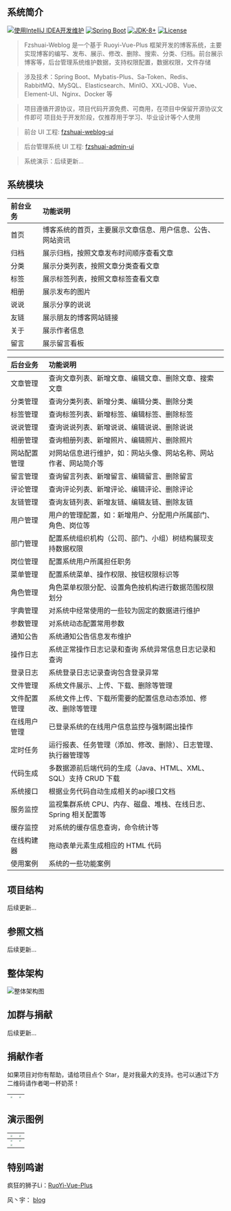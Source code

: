 ## 系统简介

[![使用IntelliJ IDEA开发维护](https://img.shields.io/badge/IntelliJ%20IDEA-提供支持-blue.svg)]()
[![Spring Boot](https://img.shields.io/badge/Spring%20Boot-2.7-blue.svg)]()
[![JDK-8+](https://img.shields.io/badge/JDK-8-green.svg)]()
[![License](https://img.shields.io/badge/License-MIT-blue.svg)](https://gitee.com/fu-zhanshuai/fzshuai-weblog/blob/3.X/LICENSE)

> Fzshuai-Weblog 是一个基于 Ruoyi-Vue-Plus 框架开发的博客系统，主要实现博客的编写、发布、展示、修改、删除、搜索、分类、归档。前台展示博客等，后台管理系统维护数据，支持权限配置，数据权限，文件存储

> 涉及技术：Spring Boot、Mybatis-Plus、Sa-Token、Redis、RabbitMQ、MySQL、Elasticsearch、MinIO、XXL-JOB、Vue、Element-UI、Nginx、Docker 等

> 项目遵循开源协议，项目代码开源免费、可商用，在项目中保留开源协议文件即可
> 项目处于开发阶段，仅推荐用于学习、毕业设计等个人使用

> 前台 UI 工程: [fzshuai-weblog-ui](https://gitee.com/fu-zhanshuai/fzshuai-weblog-ui)

> 后台管理系统 UI 工程: [fzshuai-admin-ui](https://gitee.com/fu-zhanshuai/fzshuai-admin-ui)

> 系统演示：后续更新...

## 系统模块

| 前台业务 | 功能说明                                                   |
| :------- | :--------------------------------------------------------- |
| 首页     | 博客系统的首页，主要展示文章信息、用户信息、公告、网站资讯 |
| 归档     | 展示归档，按照文章发布时间顺序查看文章                     |
| 分类     | 展示分类列表，按照文章分类查看文章                         |
| 标签     | 展示标签列表，按照文章标签查看文章                         |
| 相册     | 展示发布的图片                                             |
| 说说     | 展示分享的说说                                             |
| 友链     | 展示朋友的博客网站链接                                     |
| 关于     | 展示作者信息                                               |
| 留言     | 展示留言看板                                               |

| 后台业务     | 功能说明                                                     |
| :----------- | :----------------------------------------------------------- |
| 文章管理     | 查询文章列表、新增文章、编辑文章、删除文章、搜索文章         |
| 分类管理     | 查询分类列表、新增分类、编辑分类、删除分类                   |
| 标签管理     | 查询标签列表、新增标签、编辑标签、删除标签                   |
| 说说管理     | 查询说说列表、新增说说、编辑说说、删除说说                   |
| 相册管理     | 查询相册列表、新增照片、编辑照片、删除照片                   |
| 网站配置管理 | 对网站信息进行维护，如：网站头像、网站名称、网站作者、网站简介等 |
| 留言管理     | 查询留言列表、新增留言、编辑留言、删除留言                   |
| 评论管理     | 查询评论列表、新增评论、编辑评论、删除评论                   |
| 友链管理     | 查询友链列表、新增友链、编辑友链、删除友链                   |
| 用户管理     | 用户的管理配置，如：新增用户、分配用户所属部门、角色、岗位等 |
| 部门管理     | 配置系统组织机构（公司、部门、小组）树结构展现支持数据权限   |
| 岗位管理     | 配置系统用户所属担任职务                                     |
| 菜单管理     | 配置系统菜单、操作权限、按钮权限标识等                       |
| 角色管理     | 角色菜单权限分配、设置角色按机构进行数据范围权限划分         |
| 字典管理     | 对系统中经常使用的一些较为固定的数据进行维护                 |
| 参数管理     | 对系统动态配置常用参数                                       |
| 通知公告     | 系统通知公告信息发布维护                                     |
| 操作日志     | 系统正常操作日志记录和查询 系统异常信息日志记录和查询        |
| 登录日志     | 系统登录日志记录查询包含登录异常                             |
| 文件管理     | 系统文件展示、上传、下载、删除等管理                         |
| 文件配置管理 | 系统文件上传、下载所需要的配置信息动态添加、修改、删除等管理 |
| 在线用户管理 | 已登录系统的在线用户信息监控与强制踢出操作                   |
| 定时任务     | 运行报表、任务管理（添加、修改、删除）、日志管理、执行器管理等 |
| 代码生成     | 多数据源前后端代码的生成（Java、HTML、XML、SQL）支持 CRUD 下载 |
| 系统接口     | 根据业务代码自动生成相关的api接口文档                        |
| 服务监控     | 监视集群系统 CPU、内存、磁盘、堆栈、在线日志、Spring 相关配置等 |
| 缓存监控     | 对系统的缓存信息查询，命令统计等                             |
| 在线构建器   | 拖动表单元素生成相应的 HTML 代码                             |
| 使用案例     | 系统的一些功能案例                                           |

## 项目结构

后续更新...

## 参照文档

后续更新...

## 整体架构

![整体架构图](https://oss.fzshuai.top/blog/2024/04/09/aa0056d9a61340de88792c3922e2bd23.png)

## 加群与捐献

后续更新...


## 捐献作者

如果项目对你有帮助，请给项目点个 Star，是对我最大的支持。也可以通过下方二维码请作者喝一杯奶茶！

| <img src="https://oss.fzshuai.top/blog/2024/04/27/3687f8a2ab0242c892b5c8bf9e0be80d.jpg" style="zoom: 25%;" /> | <img src="https://oss.fzshuai.top/blog/2024/04/27/69cbdd936b92492c8dddec3c40870de9.jpg" style="zoom: 25%;" /> |
| ------------------------------------------------------------ | ------------------------------------------------------------ |



## 演示图例

| <img src="https://oss.fzshuai.top/blog/2024/04/24/63b8a2e264f2484ca476f870856774d6.png" style="zoom: 25%;" /> | <img src="https://oss.fzshuai.top/blog/2024/04/24/339e226ccf784143b15dc6f219953c35.png" style="zoom: 25%;" /> |
| ------------------------------------------------------------ | ------------------------------------------------------------ |
| <img src="https://oss.fzshuai.top/blog/2024/04/26/3e2352f9b0534c4b80339acef19508de.png" style="zoom: 25%;" /> | <img src="https://oss.fzshuai.top/blog/2024/04/26/7bddb1e603fd410583e291ef7ce3403b.png" style="zoom: 25%;" /> |
| <img src="https://oss.fzshuai.top/blog/2024/04/24/b51c4141a8ce41ceb88c05ef331fd1b4.png" style="zoom: 25%;" /> |                                                              |

## 特别鸣谢

疯狂的狮子Li：[RuoYi-Vue-Plus](https://gitee.com/JavaLionLi/RuoYi-Vue-Plus)

风丶宇： [blog](https://gitee.com/feng_meiyu/blog)
